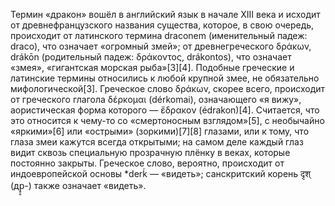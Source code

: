 Термин «дракон» вошёл в английский язык в начале XIII века и исходит от древнефранцузского названия существа, которое, в свою очередь, происходит от латинского термина draconem (именительный падеж: draco), что означает «огромный змей»; от древнегреческого δράκων, drákōn (родительный падеж: δράκοντος, drákontos), что означает «змея», «гигантская морская рыба»[3][4]. Подобные греческие и латинские термины относились к любой крупной змее, не обязательно мифологической[3]. Греческое слово δράκων, скорее всего, происходит от греческого глагола δέρκομαι (dérkomai), означающего «я вижу», аористическая форма которого — ἔδρακον (édrakon)[4]. Считается, что это относится к чему-то со «смертоносным взглядом»[5], с необычайно «яркими»[6] или «острыми» (зоркими)[7][8] глазами, или к тому, что глаза змеи кажутся всегда открытыми; на самом деле каждый глаз видит сквозь специальную прозрачную плёнку в веках, которые постоянно закрыты. Греческое слово, вероятно, происходит от индоевропейской основы *derḱ — «видеть»; санскритский корень दृश् (др̥̥-) также означает «видеть».

